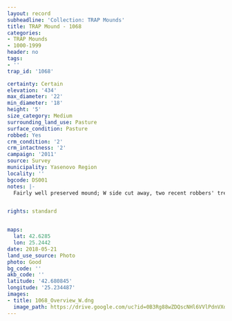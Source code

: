 ```yaml
---
layout: record
subheadline: 'Collection: TRAP Mounds'
title: TRAP Mound - 1068
categories:
- TRAP Mounds
- 1000-1999
header: no
tags:
- ''
trap_id: '1068'

certainty: Certain
elevation: '434'
max_diameter: '22'
min_diameter: '18'
height: '5'
size_category: Medium
surrounding_land_use: Pasture
surface_condition: Pasture
robbed: Yes
crm_condition: '2'
crm_intactness: '2'
campaign: '2011'
source: Survey
municipality: Yasenovo Region
locality: ''
bgcode: DS001
notes: |-
  Fairly well preserved mound; W side cut away, two recent robbers' trenchs; perhaps some old robbers' trenchs on south.


rights: standard


maps:
  lat: 42.6285
  lon: 25.2442
date: 2018-05-21
land_use_source: Photo
photo: Good
bg_code: ''
akb_code: ''
latitude: '42.680845'
longitude: '25.234487'
images:
- title: 1068_Overview_W.dng
  image_path: https://drive.google.com/uc?id=0B3Rg88wZDQscNHl6VVlPdnVXdGs
---
```

